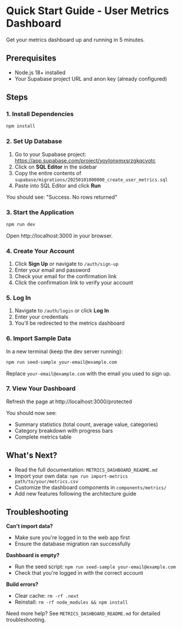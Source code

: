 # Quick Start Guide - User Metrics Dashboard

Get your metrics dashboard up and running in 5 minutes.

## Prerequisites

- Node.js 18+ installed
- Your Supabase project URL and anon key (already configured)

## Steps

### 1. Install Dependencies

```bash
npm install
```

### 2. Set Up Database

1. Go to your Supabase project: https://app.supabase.com/project/yoylonxmxsrzgkqcvotc
2. Click on **SQL Editor** in the sidebar
3. Copy the entire contents of `supabase/migrations/20250101000000_create_user_metrics.sql`
4. Paste into SQL Editor and click **Run**

You should see: "Success. No rows returned"

### 3. Start the Application

```bash
npm run dev
```

Open http://localhost:3000 in your browser.

### 4. Create Your Account

1. Click **Sign Up** or navigate to `/auth/sign-up`
2. Enter your email and password
3. Check your email for the confirmation link
4. Click the confirmation link to verify your account

### 5. Log In

1. Navigate to `/auth/login` or click **Log In**
2. Enter your credentials
3. You'll be redirected to the metrics dashboard

### 6. Import Sample Data

In a new terminal (keep the dev server running):

```bash
npm run seed-sample your-email@example.com
```

Replace `your-email@example.com` with the email you used to sign up.

### 7. View Your Dashboard

Refresh the page at http://localhost:3000/protected

You should now see:
- Summary statistics (total count, average value, categories)
- Category breakdown with progress bars
- Complete metrics table

## What's Next?

- Read the full documentation: `METRICS_DASHBOARD_README.md`
- Import your own data: `npm run import-metrics path/to/your/metrics.csv`
- Customize the dashboard components in `components/metrics/`
- Add new features following the architecture guide

## Troubleshooting

**Can't import data?**
- Make sure you're logged in to the web app first
- Ensure the database migration ran successfully

**Dashboard is empty?**
- Run the seed script: `npm run seed-sample your-email@example.com`
- Check that you're logged in with the correct account

**Build errors?**
- Clear cache: `rm -rf .next`
- Reinstall: `rm -rf node_modules && npm install`

Need more help? See `METRICS_DASHBOARD_README.md` for detailed troubleshooting.
